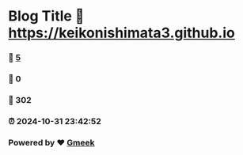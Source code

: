 # Blog Title :link: https://keikonishimata3.github.io 
### :page_facing_up: [5](https://keikonishimata3.github.io/tag.html) 
### :speech_balloon: 0 
### :hibiscus: 302 
### :alarm_clock: 2024-10-31 23:42:52 
### Powered by :heart: [Gmeek](https://github.com/Meekdai/Gmeek)
